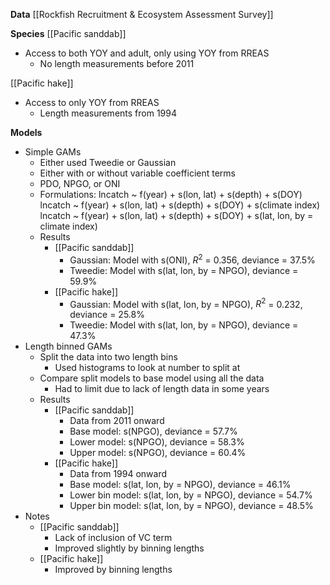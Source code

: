 **Data**
[[Rockfish Recruitment & Ecosystem Assessment Survey]]

**Species**
[[Pacific sanddab]] 
- Access to both YOY and adult, only using YOY from RREAS
	- No length measurements before 2011

[[Pacific hake]]
- Access to only YOY from RREAS
	- Length measurements from 1994

**Models**
- Simple GAMs
	- Either used Tweedie or Gaussian
	- Either with or without variable coefficient terms
	- PDO, NPGO, or ONI
	- Formulations:
		lncatch ~ f(year) + s(lon, lat) + s(depth) + s(DOY)
		lncatch ~ f(year) + s(lon, lat) + s(depth) + s(DOY) + s(climate index)
		lncatch ~ f(year) + s(lon, lat) + s(depth) + s(DOY) + s(lat, lon, by = climate index)
	- Results
		- [[Pacific sanddab]]
			- Gaussian: Model with s(ONI), $R^2$ = 0.356, deviance = 37.5%
			- Tweedie: Model with s(lat, lon, by = NPGO), deviance = 59.9%
		- [[Pacific hake]]
			- Gaussian: Model with s(lat, lon, by = NPGO), $R^2$ = 0.232, deviance = 25.8%
			- Tweedie: Model with s(lat, lon, by = NPGO), deviance = 47.3%
- Length binned GAMs
	- Split the data into two length bins
		- Used histograms to look at number to split at
	- Compare split models to base model using all the data
		- Had to limit due to lack of length data in some years
	- Results
		- [[Pacific sanddab]]
			- Data from 2011 onward
			- Base model: s(NPGO), deviance = 57.7%
			- Lower model: s(NPGO), deviance = 58.3%
			- Upper model: s(NPGO), deviance = 60.4%
		- [[Pacific hake]]
			- Data from 1994 onward
			- Base model: s(lat, lon, by = NPGO), deviance = 46.1%
			- Lower bin model: s(lat, lon, by = NPGO), deviance = 54.7%
			- Upper bin model: s(lat, lon, by = NPGO), deviance = 48.5%
- Notes
	- [[Pacific sanddab]]
		- Lack of inclusion of VC term
		- Improved slightly by binning lengths
	- [[Pacific hake]]
		- Improved by binning lengths